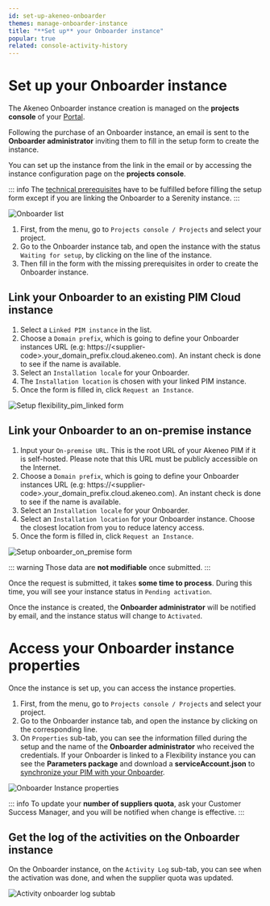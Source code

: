 ```yaml
---
id: set-up-akeneo-onboarder
themes: manage-onboarder-instance
title: "**Set up** your Onboarder instance"
popular: true
related: console-activity-history
---
```


# Set up your Onboarder instance

The Akeneo Onboarder instance creation is managed on the **projects console** of your [Portal](connect-to-your-portal.html). 

Following the purchase of an Onboarder instance, an email is sent to the **Onboarder administrator** inviting them to fill in the setup form to create the instance.

You can set up the instance from the link in the email or by accessing the instance configuration page on the **projects console**.

::: info
The [technical prerequisites](https://docs.akeneo.com/latest/onboarder/prerequisites/index.html#prerequisites) have to be fulfilled before filling the setup form except if you are linking the Onboarder to a Serenity instance.
:::

![Onboarder list](../img/onboarder_list_waiting_setup.png)

1. First, from the menu, go to `Projects console / Projects` and select your project.
2. Go to the Onboarder instance tab, and open the instance with the status `Waiting for setup`, by clicking on the line of the instance.
3. Then fill in the form with the missing prerequisites in order to create the Onboarder instance.

## Link your Onboarder to an existing PIM Cloud instance

1. Select a `Linked PIM instance` in the list.
2. Choose a `Domain prefix`, which is going to define your Onboarder instances URL (e.g: https://&lt;supplier-code&gt;.your_domain_prefix.cloud.akeneo.com). An instant check is done to see if the name is available.
3. Select an `Installation locale` for your Onboarder.
4. The `Installation location` is chosen with your linked PIM instance.
5. Once the form is filled in, click `Request an Instance`.

![Setup flexibility_pim_linked form](../img/onboarder_setup.png)

## Link your Onboarder to an on-premise instance

1. Input your `On-premise URL`. This is the root URL of your Akeneo PIM if it is self-hosted. Please note that this URL must be publicly accessible on the Internet.
2. Choose a `Domain prefix`, which is going to define your Onboarder instances URL (e.g: https://&lt;supplier-code&gt;.your_domain_prefix.cloud.akeneo.com). An instant check is done to see if the name is available.
3. Select an `Installation locale` for your Onboarder.
4. Select an `Installation location` for your Onboarder instance. Choose the closest location from you to reduce latency access.
5. Once the form is filled in, click `Request an Instance`.


![Setup onboarder_on_premise form](../img/onboarder_setup_on_premise.png)

::: warning
Those data are **not modifiable** once submitted.
:::

Once the request is submitted, it takes **some time to process**. During this time, you will see your instance status in `Pending activation`.

Once the instance is created, the **Onboarder administrator** will be notified by email, and the instance status will change to `Activated`.

# Access your Onboarder instance properties

Once the instance is set up, you can access the instance properties.

1. First, from the menu, go to `Projects console / Projects` and select your project.
2. Go to the Onboarder instance tab, and open the instance by clicking on the corresponding line.
3. On `Properties` sub-tab, you can see the information filled during the setup and the name of the **Onboarder administrator** who received the credentials.
If your Onboarder is linked to a Flexibility instance you can see the **Parameters package** and download a **serviceAccount.json** to [synchronize your PIM with your Onboarder](https://docs.akeneo.com/latest/onboarder/prerequisites/index.html#pim).

![Onboarder Instance properties](../img/onboarder_properties.png)

::: info
To update your **number of suppliers quota**, ask your Customer Success Manager, and you will be notified when change is effective.
:::

## Get the log of the activities on the Onboarder instance

On the Onboarder instance, on the `Activity Log` sub-tab, you can see when the activation was done, and when the supplier quota was updated.

![Activity onboarder log subtab](../img/onboarder_activity_log.png)
